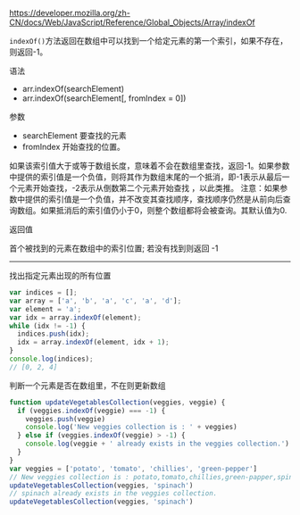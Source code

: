 https://developer.mozilla.org/zh-CN/docs/Web/JavaScript/Reference/Global_Objects/Array/indexOf

`indexOf()`方法返回在数组中可以找到一个给定元素的第一个索引，如果不存在，则返回-1。

语法

* arr.indexOf(searchElement)
* arr.indexOf(searchElement[, fromIndex = 0])

参数

* searchElement 要查找的元素
* fromIndex 开始查找的位置。

如果该索引值大于或等于数组长度，意味着不会在数组里查找，返回-1。如果参数中提供的索引值是一个负值，则将其作为数组末尾的一个抵消，即-1表示从最后一个元素开始查找，-2表示从倒数第二个元素开始查找 ，以此类推。 注意：如果参数中提供的索引值是一个负值，并不改变其查找顺序，查找顺序仍然是从前向后查询数组。如果抵消后的索引值仍小于0，则整个数组都将会被查询。其默认值为0.

返回值

首个被找到的元素在数组中的索引位置; 若没有找到则返回 -1

---

找出指定元素出现的所有位置

```js
var indices = [];
var array = ['a', 'b', 'a', 'c', 'a', 'd'];
var element = 'a';
var idx = array.indexOf(element);
while (idx != -1) {
  indices.push(idx);
  idx = array.indexOf(element, idx + 1);
}
console.log(indices);
// [0, 2, 4]
```

判断一个元素是否在数组里，不在则更新数组

```js
function updateVegetablesCollection(veggies, veggie) {
  if (veggies.indexOf(veggie) === -1) {
    veggies.push(veggie)
    console.log('New veggies collection is : ' + veggies)
  } else if (veggies.indexOf(veggie) > -1) {
    console.log(veggie + ' already exists in the veggies collection.')
  }
}
var veggies = ['potato', 'tomato', 'chillies', 'green-pepper']
// New veggies collection is : potato,tomato,chillies,green-papper,spinach
updateVegetablesCollection(veggies, 'spinach')
// spinach already exists in the veggies collection.
updateVegetablesCollection(veggies, 'spinach')
```
